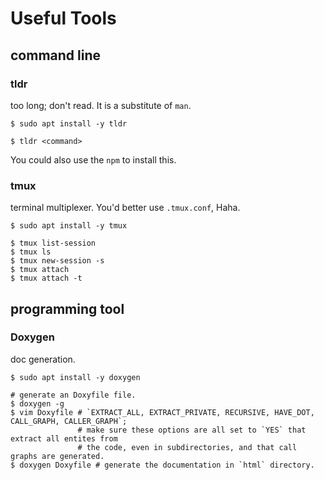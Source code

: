 # Useful Tools

## command line

### tldr
    
too long; don't read.
It is a substitute of `man`.

```shell
$ sudo apt install -y tldr

$ tldr <command>
```
You could also use the `npm` to install this.

### tmux

terminal multiplexer. You'd better use `.tmux.conf`, Haha.

```shell
$ sudo apt install -y tmux

$ tmux list-session
$ tmux ls
$ tmux new-session -s
$ tmux attach
$ tmux attach -t
```

## programming tool

### Doxygen

doc generation.

```shell
$ sudo apt install -y doxygen

# generate an Doxyfile file.
$ doxygen -g
$ vim Doxyfile # `EXTRACT_ALL, EXTRACT_PRIVATE, RECURSIVE, HAVE_DOT, CALL_GRAPH, CALLER_GRAPH`;
               # make sure these options are all set to `YES` that extract all entites from
               # the code, even in subdirectories, and that call graphs are generated.
$ doxygen Doxyfile # generate the documentation in `html` directory.
```
